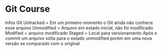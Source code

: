 # Git Course


Infos Git
Untracked = Em um primeiro momento o Git ainda não conhece esse arquivo
Unmodified = Arquivo em estado inicial, não foi modificado
Modified = arquivo modificado
Staged = Local para versionamento
Após o commit um arquivo volta para o estado unmodified porém em uma nova versão se comparado com o original

